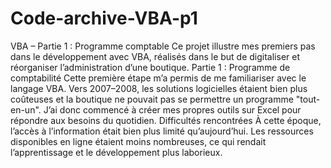 # Code-archive-VBA-p1
VBA – Partie 1 : Programme comptable
Ce projet illustre mes premiers pas dans le développement avec VBA, réalisés dans le but de digitaliser et réorganiser l’administration d’une boutique.
Partie 1 : Programme de comptabilité
Cette première étape m’a permis de me familiariser avec le langage VBA. Vers 2007–2008, les solutions logicielles étaient bien plus coûteuses et la boutique ne pouvait pas se permettre un programme "tout-en-un". J’ai donc commencé à créer mes propres outils sur Excel pour répondre aux besoins du quotidien.
Difficultés rencontrées
À cette époque, l’accès à l’information était bien plus limité qu’aujourd’hui. Les ressources disponibles en ligne étaient moins nombreuses, ce qui rendait l’apprentissage et le développement plus laborieux.
